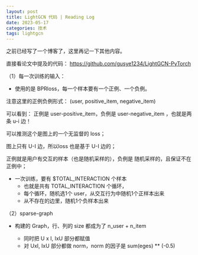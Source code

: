 ```yaml
---
layout: post
title: LightGCN 代码 | Reading Log
date: 2023-05-17
categories: 技术
tags: lightgcn
---
```


之前已经写了一个博客了，这里再记一下其他内容。

直接看论文中提及的代码： https://github.com/gusye1234/LightGCN-PyTorch

（1）每一次训练的输入：

* 使用的是 BPRloss，每一个样本要有一个正例、一个负例。

注意这里的正例负例形式： (user, positive_item, negative_item)

可以看到： 正例是 user-positive_item，负例是 user-negative_item ，也就是两条 u-i 边！

可以推测这个是图上的一个无监督的 loss；

图上只有 U-I 边，所以loss 也是基于 U-I 边的； 

正例就是用户有交互的样本（也是随机采样的），负例是 随机采样的，且保证不在正例中；

* 一次训练，要有 $TOTAL_INTERACTION 个样本
  * 也就是共有 TOTAL_INTERACTION 个循环，
  * 每个循环，随机选1个 user，从交互行为中随机1个正样本出来
  * 从不存在的边里，随机1个负样本出来

（2）sparse-graph

* 构建的 Graph，行、列的 size 都成为了 n_user + n_item

  * 同时把 U x I, IxU 部分都赋值
  * 对 UxI, IxU 部分都做 norm，norm 的因子是  sum(eges) ** (-0.5)
